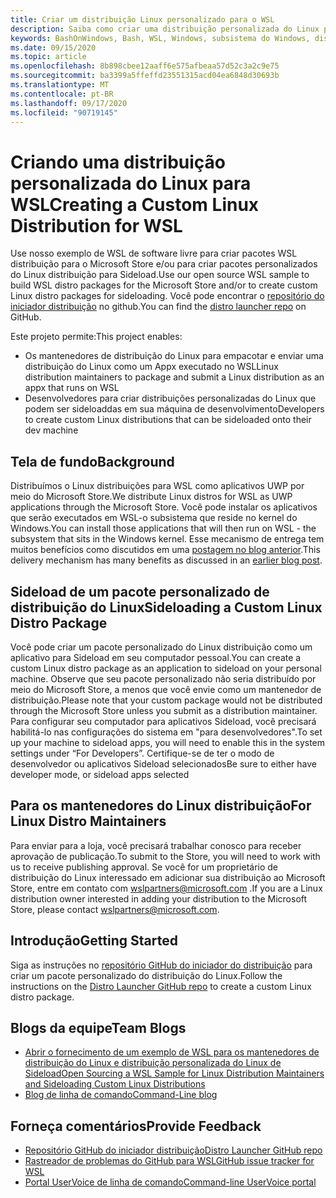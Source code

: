 ```yaml
---
title: Criar um distribuição Linux personalizado para o WSL
description: Saiba como criar uma distribuição personalizada do Linux para o subsistema do Windows para Linux.
keywords: BashOnWindows, Bash, WSL, Windows, subsistema do Windows, distribuição, personalizado
ms.date: 09/15/2020
ms.topic: article
ms.openlocfilehash: 8b898cbee12aaff6e575afbeaa57d52c3a2c9e75
ms.sourcegitcommit: ba3399a5ffeffd23551315acd04ea6848d30693b
ms.translationtype: MT
ms.contentlocale: pt-BR
ms.lasthandoff: 09/17/2020
ms.locfileid: "90719145"
---
```

# <a name="creating-a-custom-linux-distribution-for-wsl"></a><span data-ttu-id="43551-104">Criando uma distribuição personalizada do Linux para WSL</span><span class="sxs-lookup"><span data-stu-id="43551-104">Creating a Custom Linux Distribution for WSL</span></span>

<span data-ttu-id="43551-105">Use nosso exemplo de WSL de software livre para criar pacotes WSL distribuição para o Microsoft Store e/ou para criar pacotes personalizados do Linux distribuição para Sideload.</span><span class="sxs-lookup"><span data-stu-id="43551-105">Use our open source WSL sample to build WSL distro packages for the Microsoft Store and/or to create custom Linux distro packages for sideloading.</span></span> <span data-ttu-id="43551-106">Você pode encontrar o [repositório do iniciador distribuição](https://github.com/Microsoft/WSL-DistroLauncher) no github.</span><span class="sxs-lookup"><span data-stu-id="43551-106">You can find the [distro launcher repo](https://github.com/Microsoft/WSL-DistroLauncher) on GitHub.</span></span>

<span data-ttu-id="43551-107">Este projeto permite:</span><span class="sxs-lookup"><span data-stu-id="43551-107">This project enables:</span></span>

- <span data-ttu-id="43551-108">Os mantenedores de distribuição do Linux para empacotar e enviar uma distribuição do Linux como um Appx executado no WSL</span><span class="sxs-lookup"><span data-stu-id="43551-108">Linux distribution maintainers to package and submit a Linux distribution as an appx that runs on WSL</span></span>
- <span data-ttu-id="43551-109">Desenvolvedores para criar distribuições personalizadas do Linux que podem ser sideloaddas em sua máquina de desenvolvimento</span><span class="sxs-lookup"><span data-stu-id="43551-109">Developers to create custom Linux distributions that can be sideloaded onto their dev machine</span></span>

## <a name="background"></a><span data-ttu-id="43551-110">Tela de fundo</span><span class="sxs-lookup"><span data-stu-id="43551-110">Background</span></span>

<span data-ttu-id="43551-111">Distribuímos o Linux distribuições para WSL como aplicativos UWP por meio do Microsoft Store.</span><span class="sxs-lookup"><span data-stu-id="43551-111">We distribute Linux distros for WSL as UWP applications through the Microsoft Store.</span></span> <span data-ttu-id="43551-112">Você pode instalar os aplicativos que serão executados em WSL-o subsistema que reside no kernel do Windows.</span><span class="sxs-lookup"><span data-stu-id="43551-112">You can install those applications that will then run on WSL - the subsystem that sits in the Windows kernel.</span></span> <span data-ttu-id="43551-113">Esse mecanismo de entrega tem muitos benefícios como discutidos em uma [postagem no blog anterior](https://blogs.msdn.microsoft.com/commandline/2017/07/10/ubuntu-now-available-from-the-windows-store/).</span><span class="sxs-lookup"><span data-stu-id="43551-113">This delivery mechanism has many benefits as discussed in an [earlier blog post](https://blogs.msdn.microsoft.com/commandline/2017/07/10/ubuntu-now-available-from-the-windows-store/).</span></span>

## <a name="sideloading-a-custom-linux-distro-package"></a><span data-ttu-id="43551-114">Sideload de um pacote personalizado de distribuição do Linux</span><span class="sxs-lookup"><span data-stu-id="43551-114">Sideloading a Custom Linux Distro Package</span></span>

<span data-ttu-id="43551-115">Você pode criar um pacote personalizado do Linux distribuição como um aplicativo para Sideload em seu computador pessoal.</span><span class="sxs-lookup"><span data-stu-id="43551-115">You can create a custom Linux distro package as an application to sideload on your personal machine.</span></span> <span data-ttu-id="43551-116">Observe que seu pacote personalizado não seria distribuído por meio do Microsoft Store, a menos que você envie como um mantenedor de distribuição.</span><span class="sxs-lookup"><span data-stu-id="43551-116">Please note that your custom package would not be distributed through the Microsoft Store unless you submit as a distribution maintainer.</span></span>
<span data-ttu-id="43551-117">Para configurar seu computador para aplicativos Sideload, você precisará habilitá-lo nas configurações do sistema em "para desenvolvedores".</span><span class="sxs-lookup"><span data-stu-id="43551-117">To set up your machine to sideload apps, you will need to enable this in the system settings under “For Developers”.</span></span>  <span data-ttu-id="43551-118">Certifique-se de ter o modo de desenvolvedor ou aplicativos Sideload selecionados</span><span class="sxs-lookup"><span data-stu-id="43551-118">Be sure to either have developer mode, or sideload apps selected</span></span>

## <a name="for-linux-distro-maintainers"></a><span data-ttu-id="43551-119">Para os mantenedores do Linux distribuição</span><span class="sxs-lookup"><span data-stu-id="43551-119">For Linux Distro Maintainers</span></span>

<span data-ttu-id="43551-120">Para enviar para a loja, você precisará trabalhar conosco para receber aprovação de publicação.</span><span class="sxs-lookup"><span data-stu-id="43551-120">To submit to the Store, you will need to work with us to receive publishing approval.</span></span> <span data-ttu-id="43551-121">Se você for um proprietário de distribuição do Linux interessado em adicionar sua distribuição ao Microsoft Store, entre em contato com wslpartners@microsoft.com .</span><span class="sxs-lookup"><span data-stu-id="43551-121">If you are a Linux distribution owner interested in adding your distribution to the Microsoft Store, please contact wslpartners@microsoft.com.</span></span>

## <a name="getting-started"></a><span data-ttu-id="43551-122">Introdução</span><span class="sxs-lookup"><span data-stu-id="43551-122">Getting Started</span></span>

<span data-ttu-id="43551-123">Siga as instruções no [repositório GitHub do iniciador do distribuição](https://github.com/Microsoft/WSL-DistroLauncher) para criar um pacote personalizado do distribuição do Linux.</span><span class="sxs-lookup"><span data-stu-id="43551-123">Follow the instructions on the [Distro Launcher GitHub repo](https://github.com/Microsoft/WSL-DistroLauncher) to create a custom Linux distro package.</span></span>

## <a name="team-blogs"></a><span data-ttu-id="43551-124">Blogs da equipe</span><span class="sxs-lookup"><span data-stu-id="43551-124">Team Blogs</span></span>

-  [<span data-ttu-id="43551-125">Abrir o fornecimento de um exemplo de WSL para os mantenedores de distribuição do Linux e distribuição personalizada do Linux de Sideload</span><span class="sxs-lookup"><span data-stu-id="43551-125">Open Sourcing a WSL Sample for Linux Distribution Maintainers and Sideloading Custom Linux Distributions</span></span>](https://blogs.msdn.microsoft.com/commandline/2018/03/26/wsl-distro-launcher/)
- [<span data-ttu-id="43551-126">Blog de linha de comando</span><span class="sxs-lookup"><span data-stu-id="43551-126">Command-Line blog</span></span>](https://blogs.msdn.microsoft.com/commandline/)

## <a name="provide-feedback"></a><span data-ttu-id="43551-127">Forneça comentários</span><span class="sxs-lookup"><span data-stu-id="43551-127">Provide Feedback</span></span>

- [<span data-ttu-id="43551-128">Repositório GitHub do iniciador distribuição</span><span class="sxs-lookup"><span data-stu-id="43551-128">Distro Launcher GitHub repo</span></span>](https://github.com/Microsoft/WSL-DistroLauncher)
- [<span data-ttu-id="43551-129">Rastreador de problemas do GitHub para WSL</span><span class="sxs-lookup"><span data-stu-id="43551-129">GitHub issue tracker for WSL</span></span>](https://github.com/Microsoft/BashOnWindows/issues)
- [<span data-ttu-id="43551-130">Portal UserVoice de linha de comando</span><span class="sxs-lookup"><span data-stu-id="43551-130">Command-line UserVoice portal</span></span>](https://wpdev.uservoice.com/forums/266908-command-prompt-console-bash-on-ubuntu-on-windo/category/161892-bash)
